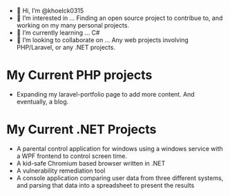 - 👋 Hi, I’m @khoelck0315
- 👀 I’m interested in ... Finding an open source project to contribue to, and working on my many personal projects.
- 🌱 I’m currently learning ... C#
- 💞️ I’m looking to collaborate on ... Any web projects involving PHP/Laravel, or any .NET projects.

# My Current PHP projects
- Expanding my laravel-portfolio page to add more content.  And eventually, a blog.

# My Current .NET Projects
- A parental control application for windows using a windows service with a WPF frontend to control screen time.
- A kid-safe Chromium based browser written in .NET
- A vulnerability remediation tool
- A console application comparing user data from three different systems, and parsing that data into a spreadsheet to present the results

<!---
khoelck0315/khoelck0315 is a ✨ special ✨ repository because its `README.md` (this file) appears on your GitHub profile.
You can click the Preview link to take a look at your changes.
--->
